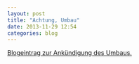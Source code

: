 ```yaml
---
layout: post
title: "Achtung, Umbau"
date: 2013-11-29 12:54
categories: blog
---
```

<a href="http://klub-dialog.de/achtung-umbau/">Blogeintrag zur Ankündigung des Umbaus.</a>
